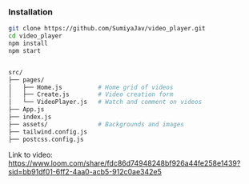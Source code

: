 ### Installation

```bash
git clone https://github.com/SumiyaJav/video_player.git
cd video_player
npm install
npm start


src/
├── pages/
│   ├── Home.js          # Home grid of videos
│   ├── Create.js        # Video creation form
│   └── VideoPlayer.js   # Watch and comment on videos
├── App.js
├── index.js
├── assets/              # Backgrounds and images
├── tailwind.config.js
├── postcss.config.js
```

Link to video: https://www.loom.com/share/fdc86d74948248bf926a44fe258e1439?sid=bb91df01-6ff2-4aa0-acb5-912c0ae342e5
